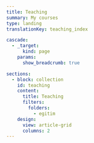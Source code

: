 ```yaml
---
title: Teaching
summary: My courses
type: landing
translationKey: teaching_index

cascade:
  - _target:
      kind: page
    params:
      show_breadcrumb: true

sections:
  - block: collection
    id: teaching
    content:
      title: Teaching
      filters:
        folders:
          - egitim
    design:
      view: article-grid
      columns: 2
---
```

